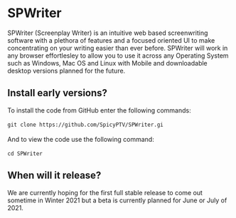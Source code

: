 # SPWriter
SPWriter (Screenplay Writer) is an intuitive web based screenwriting software with a plethora of features and a focused oriented UI to make concentrating on your writing easier than ever before. SPWriter will work in any browser effortlesley to allow you to use it across any Operating System such as Windows, Mac OS and Linux with Mobile and downloadable desktop versions planned for the future.
## Install early versions?
To install the code from GitHub enter the following commands:<br /><br />
``git clone https://github.com/SpicyPTV/SPWriter.gi``<br /><br />
And to view the code use the following command:<br /><br />
``cd SPWriter``
## When will it release?
We are currently hoping for the first full stable release to come out sometime in Winter 2021 but a beta is currently planned for June or July of 2021.
